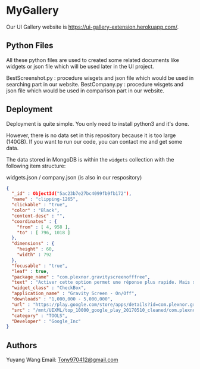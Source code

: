 # MyGallery

Our UI Gallery website is https://ui-gallery-extension.herokuapp.com/.

## Python Files

All these python files are used to created some related documents like widgets or json file which will be used later in the UI project.

BestScreenshot.py : procedure wisgets and json file which would be used in searching part in our website.
BestCompany.py : procedure wisgets and json file which would be used in comparison part in our website.


## Deployment

Deployment is quite simple. You only need to install python3 and it's done.

However, there is no data set in this repository because it is too large (140GB). If you want to run our code, you can contact me and get some data.

The data stored in MongoDB is within the `widgets` collection with the following item structure:

widgets.json / company.json (is also in our respository)
```json
{ 
  "_id" : ObjectId("5ac23b7e27bc4099fb9fb172"), 
  "name" : "clipping-1265", 
  "clickable" : "true", 
  "color" : "Black", 
  "content-desc" : "", 
  "coordinates" : { 
    "from" : [ 4, 958 ], 
    "to" : [ 796, 1018 ] 
  }, 
  "dimensions" : { 
    "height" : 60, 
    "width" : 792 
  }, 
  "focusable" : "true", 
  "leaf" : true, 
  "package_name" : "com.plexnor.gravityscreenofffree", 
  "text" : "Activer cette option permet une réponse plus rapide. Mais si vous souhaitez éteindre l’écran manuellement par le bouton d’arrêt cette option peut interférer avec votre action et l’écran peut se rallumer.", 
  "widget_class" : "CheckBox", 
  "application_name" : "Gravity Screen - On/Off", 
  "downloads" : "1,000,000 - 5,000,000", 
  "url" : "https://play.google.com/store/apps/details?id=com.plexnor.gravityscreenofffree", 
  "src" : "/mnt/UIXML/top_10000_google_play_20170510_cleaned/com.plexnor.gravityscreenofffree_310010-output/stoat_fsm_output/ui/S_743", 
  "category" : "TOOLS",
  "Developer" : "Google_Inc"
}
```
## Authors

Yuyang Wang
Email: Tony970412@gmail.com
